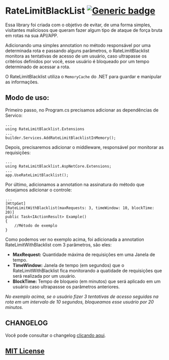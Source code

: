 # RateLimitBlackList [![Generic badge](https://img.shields.io/badge/v0.1.1-development-green.svg)](https://shields.io/)

Essa library foi criada com o objetivo de evitar, de uma forma simples, visitantes maliciosos que queram fazer algum tipo de ataque de força bruta em rotas na sua API/APP.

Adicionando uma simples annotation no método responsável por uma determinada rota e passando alguns parâmetros, o RateLimitBlacklist monitora as tentativas de acesso de um usuário, caso ultrapasse os critérios definidos por você, esse usuário é bloqueado por um tempo determinado de acessar a rota.

O RateLimitBlacklist utiliza o `MemoryCache` do .NET para guardar e manipular as informações.

## Modo de uso:
Primeiro passo, no Program.cs precisamos adicionar as dependências de Servico: 

```
...
using RateLimitBlacklist.Extensions
...
builder.Services.AddRateLimitBlacklistInMemory();
```

Depois, precisaremos adicionar o middleware, responsável por monitorar as requisições:

```
...
using RateLimitBlacklist.AspNetCore.Extensions;
...
app.UseRateLimitBlacklist();
```

Por último, adicionamos a annotation na assinatura do método que desejamos adicionar o controle: 

```
...
[HttpGet]
[RateLimitWithBlacklist(maxRequests: 3, timeWindow: 10, blockTime: 20)]
public Task<IActionResult> Example()
{
    //Método de exemplo
}
```

Como podemos ver no exemplo acima, foi adicionada a annotation RateLimitWithBlacklist com 3 parâmetros, são eles: 

- **MaxRequest:** Quantidade máxima de requisições em uma Janela de tempo. 
- **TimeWindow:** Janela de tempo (em segundos) que o RateLimitWithBlacklist fica monitorando a quatidade de requisições que será realizada por um usuário.
- **BlockTime:** Tempo de bloqueio (em minutos) que será aplicado em um usuário caso ultrapassse os parâmetros anteriores.


*No exemplo acima, se o usuário fizer 3 tentativas de acesso seguidas na rota em um intervalo de 10 segundos, bloqueamos esse usuário por 20 minutos.*

## CHANGELOG
Você pode consultar o changelog [clicando aqui](CHANGELOG.md).


## [MIT License](LICENSE.md)

